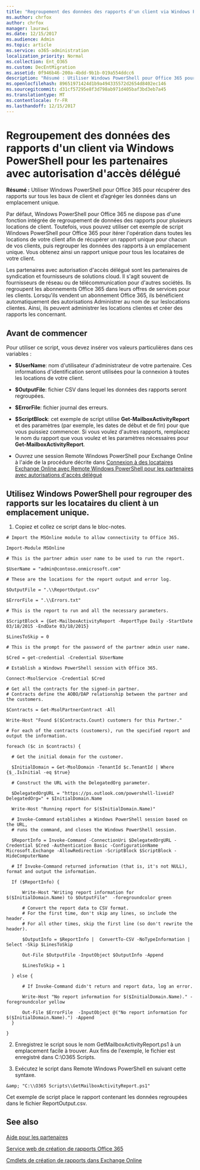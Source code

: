```yaml
---
title: "Regroupement des données des rapports d'un client via Windows PowerShell pour les partenaires avec autorisation d'accès délégué"
ms.author: chrfox
author: chrfox
manager: laurawi
ms.date: 12/15/2017
ms.audience: Admin
ms.topic: article
ms.service: o365-administration
localization_priority: Normal
ms.collection: Ent_O365
ms.custom: DecEntMigration
ms.assetid: 0f946b46-200a-4bdd-9b1b-019a554ddcc6
description: "Résumé : Utiliser Windows PowerShell pour Office 365 pour récupérer des rapports sur toutes les locations de client et regrouper les données à un emplacement unique."
ms.openlocfilehash: 89651971424d1b9a494335572d2654d8402ec146
ms.sourcegitcommit: d31cf57295e8f3d798ab971d405baf3bd3eb7a45
ms.translationtype: MT
ms.contentlocale: fr-FR
ms.lasthandoff: 12/15/2017
---
```

# <a name="aggregate-customer-reporting-data-via-windows-powershell-for-delegated-access-permission-dap-partners"></a>Regroupement des données des rapports d'un client via Windows PowerShell pour les partenaires avec autorisation d'accès délégué

 **Résumé :** Utiliser Windows PowerShell pour Office 365 pour récupérer des rapports sur tous les baux de client et d’agréger les données dans un emplacement unique.
  
Par défaut, Windows PowerShell pour Office 365 ne dispose pas d'une fonction intégrée de regroupement de données des rapports pour plusieurs locations de client. Toutefois, vous pouvez utiliser cet exemple de script Windows PowerShell pour Office 365 pour itérer l'opération dans toutes les locations de votre client afin de récupérer un rapport unique pour chacun de vos clients, puis regrouper les données des rapports à un emplacement unique. Vous obtenez ainsi un rapport unique pour tous les locataires de votre client. 
  
Les partenaires avec autorisation d'accès délégué sont les partenaires de syndication et fournisseurs de solutions cloud. Il s'agit souvent de fournisseurs de réseau ou de télécommunication pour d'autres sociétés. Ils regroupent les abonnements Office 365 dans leurs offres de services pour les clients. Lorsqu'ils vendent un abonnement Office 365, ils bénéficient automatiquement des autorisations Administrer au nom de sur leslocations clientes. Ainsi, ils peuvent administrer les locations clientes et créer des rapports les concernant.
## <a name="before-you-begin"></a>Avant de commencer

Pour utiliser ce script, vous devez insérer vos valeurs particulières dans ces variables :
  
- **$UserName**: nom d'utilisateur d'administrateur de votre partenaire. Ces informations d'identification seront utilisées pour la connexion à toutes les locations de votre client.
    
- **$OutputFile**: fichier CSV dans lequel les données des rapports seront regroupées.
    
- **$ErrorFile**: fichier journal des erreurs.
    
- **$ScriptBlock**: cet exemple de script utilise **Get-MailboxActivityReport** et des paramètres (par exemple, les dates de début et de fin) pour que vous puissiez commencer. Si vous voulez d'autres rapports, remplacez le nom du rapport que vous voulez et les paramètres nécessaires pour **Get-MailboxActivityReport**.
    
- Ouvrez une session Remote Windows PowerShell pour Exchange Online à l'aide de la procédure décrite dans [Connexion à des locataires Exchange Online avec Remote Windows PowerShell pour les partenaires avec autorisations d'accès délégué](connect-to-exchange-online-tenants-with-remote-windows-powershell-for-delegated.md)
    
## <a name="use-windows-powershell-to-aggregate-customer-tenant-reports-to-a-single-location"></a>Utilisez Windows PowerShell pour regrouper des rapports sur les locataires du client à un emplacement unique.

1. Copiez et collez ce script dans le bloc-notes.
    
  ```
  # Import the MSOnline module to allow connectivity to Office 365.

Import-Module MSOnline

# This is the partner admin user name to be used to run the report.

$UserName = "admin@contoso.onmicrosoft.com"

# These are the locations for the report output and error log.

$OutputFile = ".\\ReportOutput.csv"

$ErrorFile = ".\\Errors.txt"

# This is the report to run and all the necessary parameters.

$ScriptBlock = {Get-MailboxActivityReport -ReportType Daily -StartDate 03/18/2015 -EndDate 03/18/2015}

$LinesToSkip = 0

# This is the prompt for the password of the partner admin user name.

$Cred = get-credential -Credential $UserName

# Establish a Windows PowerShell session with Office 365.

Connect-MsolService -Credential $Cred

# Get all the contracts for the signed-in partner.  
# Contracts define the AOBO/DAP relationship between the partner and the customers.

$Contracts = Get-MsolPartnerContract -All

Write-Host "Found $($Contracts.Count) customers for this Partner."

# For each of the contracts (customers), run the specified report and output the information.

foreach ($c in $contracts) { 

    # Get the initial domain for the customer.

    $InitialDomain = Get-MsolDomain -TenantId $c.TenantId | Where {$_.IsInitial -eq $true}

    # Construct the URL with the DelegatedOrg parameter.
    
    $DelegatedOrgURL = "https://ps.outlook.com/powershell-liveid?DelegatedOrg=" + $InitialDomain.Name
        
    Write-Host "Running report for $($InitialDomain.Name)"

    # Invoke-Command establishes a Windows PowerShell session based on the URL,
    # runs the command, and closes the Windows PowerShell session.
    
    $ReportInfo = Invoke-Command -ConnectionUri $DelegatedOrgURL -Credential $Cred -Authentication Basic -ConfigurationName Microsoft.Exchange -AllowRedirection -ScriptBlock $ScriptBlock -HideComputerName

    # If Invoke-Command returned information (that is, it's not NULL), format and output the information.
    
    If ($ReportInfo) {

        Write-Host "Writing report information for $($InitialDomain.Name) to $OutputFile"  -foregroundcolor green

        # Convert the report data to CSV format.
        # For the first time, don't skip any lines, so include the header.
        # For all other times, skip the first line (so don't rewrite the header).
        
        $OutputInfo = $ReportInfo |  ConvertTo-CSV -NoTypeInformation | Select -Skip $LinesToSkip

        Out-File $OutputFile -InputObject $OutputInfo -Append

        $LinesToSkip = 1

    } else {

        # If Invoke-Command didn't return and report data, log an error.
        
        Write-Host "No report information for $($InitialDomain.Name)." -foregroundcolor yellow
           
        Out-File $ErrorFile  -InputObject @("No report information for $($InitialDomain.Name).") -Append
    }

}

  ```

2. Enregistrez le script sous le nom GetMailboxActivityReport.ps1 à un emplacement facile à trouver. Aux fins de l'exemple, le fichier est enregistré dans C:\\O365 Scripts. 
    
3. Exécutez le script dans Remote Windows PowerShell en suivant cette syntaxe.
    
  ```
  &amp; "C:\\O365 Scripts\\GetMailboxActivityReport.ps1"
  ```

Cet exemple de script place le rapport contenant les données regroupées dans le fichier ReportOutput.csv.
  
## <a name="see-also"></a>See also

#### 

[Aide pour les partenaires](https://go.microsoft.com/fwlink/p/?LinkID=533477)
  
[Service web de création de rapports Office 365](https://go.microsoft.com/fwlink/p/?LinkId=532777)
  
[Cmdlets de création de rapports dans Exchange Online](https://go.microsoft.com/fwlink/p/?LinkId=526430)

